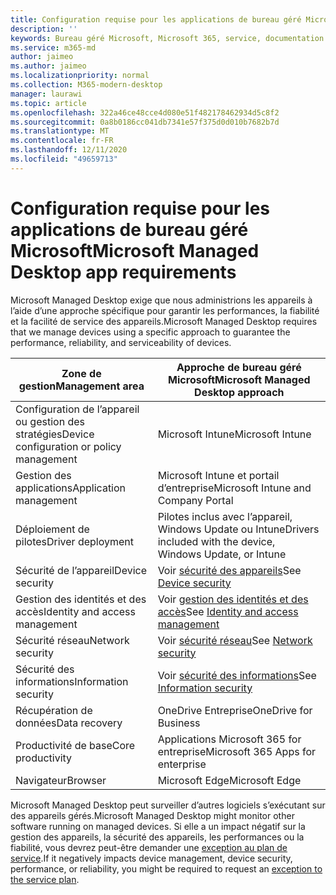 ```yaml
---
title: Configuration requise pour les applications de bureau géré Microsoft
description: ''
keywords: Bureau géré Microsoft, Microsoft 365, service, documentation
ms.service: m365-md
author: jaimeo
ms.author: jaimeo
ms.localizationpriority: normal
ms.collection: M365-modern-desktop
manager: laurawi
ms.topic: article
ms.openlocfilehash: 322a46ce48cce4d080e51f482178462934d5c8f2
ms.sourcegitcommit: 0a8b0186cc041db7341e57f375d0d010b7682b7d
ms.translationtype: MT
ms.contentlocale: fr-FR
ms.lasthandoff: 12/11/2020
ms.locfileid: "49659713"
---
```

# <a name="microsoft-managed-desktop-app-requirements"></a><span data-ttu-id="f9dca-103">Configuration requise pour les applications de bureau géré Microsoft</span><span class="sxs-lookup"><span data-stu-id="f9dca-103">Microsoft Managed Desktop app requirements</span></span>

<!--This topic is the target for aka.ms/app-req. This is aka link is used from EA agreement for MMD. do not delete.-->

<!--Application addendum -->
 
<span data-ttu-id="f9dca-104">Microsoft Managed Desktop exige que nous administrions les appareils à l’aide d’une approche spécifique pour garantir les performances, la fiabilité et la facilité de service des appareils.</span><span class="sxs-lookup"><span data-stu-id="f9dca-104">Microsoft Managed Desktop requires that we manage devices using a specific approach to guarantee the performance, reliability, and serviceability of devices.</span></span>


|<span data-ttu-id="f9dca-105">Zone de gestion</span><span class="sxs-lookup"><span data-stu-id="f9dca-105">Management area</span></span>  |<span data-ttu-id="f9dca-106">Approche de bureau géré Microsoft</span><span class="sxs-lookup"><span data-stu-id="f9dca-106">Microsoft Managed Desktop approach</span></span>  |
|---------|---------|
|<span data-ttu-id="f9dca-107">Configuration de l’appareil ou gestion des stratégies</span><span class="sxs-lookup"><span data-stu-id="f9dca-107">Device configuration or policy management</span></span>     |  <span data-ttu-id="f9dca-108">Microsoft Intune</span><span class="sxs-lookup"><span data-stu-id="f9dca-108">Microsoft Intune</span></span>       |
|<span data-ttu-id="f9dca-109">Gestion des applications</span><span class="sxs-lookup"><span data-stu-id="f9dca-109">Application management</span></span>     | <span data-ttu-id="f9dca-110">Microsoft Intune et portail d’entreprise</span><span class="sxs-lookup"><span data-stu-id="f9dca-110">Microsoft Intune and Company Portal</span></span>        |
|<span data-ttu-id="f9dca-111">Déploiement de pilotes</span><span class="sxs-lookup"><span data-stu-id="f9dca-111">Driver deployment</span></span>     |  <span data-ttu-id="f9dca-112">Pilotes inclus avec l’appareil, Windows Update ou Intune</span><span class="sxs-lookup"><span data-stu-id="f9dca-112">Drivers included with the device, Windows Update, or Intune</span></span>       |
|<span data-ttu-id="f9dca-113">Sécurité de l’appareil</span><span class="sxs-lookup"><span data-stu-id="f9dca-113">Device security</span></span>     | <span data-ttu-id="f9dca-114">Voir [sécurité des appareils](security.md#device-security)</span><span class="sxs-lookup"><span data-stu-id="f9dca-114">See [Device security](security.md#device-security)</span></span>      |
|<span data-ttu-id="f9dca-115">Gestion des identités et des accès</span><span class="sxs-lookup"><span data-stu-id="f9dca-115">Identity and access management</span></span>     | <span data-ttu-id="f9dca-116">Voir [gestion des identités et des accès](security.md#identity-and-access-management)</span><span class="sxs-lookup"><span data-stu-id="f9dca-116">See [Identity and access management](security.md#identity-and-access-management)</span></span>        |
|<span data-ttu-id="f9dca-117">Sécurité réseau</span><span class="sxs-lookup"><span data-stu-id="f9dca-117">Network security</span></span>     | <span data-ttu-id="f9dca-118">Voir [sécurité réseau](security.md#network-security)</span><span class="sxs-lookup"><span data-stu-id="f9dca-118">See [Network security](security.md#network-security)</span></span>        |
|<span data-ttu-id="f9dca-119">Sécurité des informations</span><span class="sxs-lookup"><span data-stu-id="f9dca-119">Information security</span></span>     |  <span data-ttu-id="f9dca-120">Voir [sécurité des informations](security.md#information-security)</span><span class="sxs-lookup"><span data-stu-id="f9dca-120">See [Information security](security.md#information-security)</span></span>       |
|<span data-ttu-id="f9dca-121">Récupération de données</span><span class="sxs-lookup"><span data-stu-id="f9dca-121">Data recovery</span></span>     | <span data-ttu-id="f9dca-122">OneDrive Entreprise</span><span class="sxs-lookup"><span data-stu-id="f9dca-122">OneDrive for Business</span></span>        |
|<span data-ttu-id="f9dca-123">Productivité de base</span><span class="sxs-lookup"><span data-stu-id="f9dca-123">Core productivity</span></span>     | <span data-ttu-id="f9dca-124">Applications Microsoft 365 for entreprise</span><span class="sxs-lookup"><span data-stu-id="f9dca-124">Microsoft 365 Apps for enterprise</span></span>    |
|<span data-ttu-id="f9dca-125">Navigateur</span><span class="sxs-lookup"><span data-stu-id="f9dca-125">Browser</span></span>     | <span data-ttu-id="f9dca-126">Microsoft Edge</span><span class="sxs-lookup"><span data-stu-id="f9dca-126">Microsoft Edge</span></span>        |




<span data-ttu-id="f9dca-127">Microsoft Managed Desktop peut surveiller d’autres logiciels s’exécutant sur des appareils gérés.</span><span class="sxs-lookup"><span data-stu-id="f9dca-127">Microsoft Managed Desktop might monitor other software running on managed devices.</span></span> <span data-ttu-id="f9dca-128">Si elle a un impact négatif sur la gestion des appareils, la sécurité des appareils, les performances ou la fiabilité, vous devrez peut-être demander une [exception au plan de service](customizing.md).</span><span class="sxs-lookup"><span data-stu-id="f9dca-128">If it negatively impacts device management, device security, performance, or reliability, you might be required to request an [exception to the service plan](customizing.md).</span></span>
